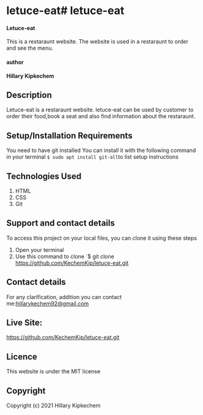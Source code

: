 # letuce-eat# letuce-eat
#### Letuce-eat
This is a restaraunt website. The website is used in a restaraunt to order and see the menu.
#### author
**Hillary Kipkechem**
## Description
Letuce-eat is a restaraunt website. letuce-eat can be used by customer to order their food,book a seat and also find information about the restaraunt.
## Setup/Installation Requirements
You need to have git installed
You can install it with the following command in your terminal
`$ sudo apt install git-all`to list setup instructions
## Technologies Used
1. HTML
2. CSS
3. Git
## Support and contact details
To access this project on your local files, you can clone it using these steps
1. Open your terminal
2. Use this command to clone `$ git clone
https://github.com/KechemKip/letuce-eat.git
## Contact details
For any clarification, addition you can contact me:hillarykechem92@gmail.com
## Live Site:
https://github.com/KechemKip/letuce-eat.git
## Licence
This website is under the MIT license
## Copyright
Copyright (c) 2021 Hillary Kipkechem
  
